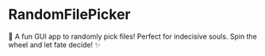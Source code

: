 # RandomFilePicker
🎡 A fun GUI app to randomly pick files! Perfect for indecisive souls. Spin the wheel and let fate decide! ✨  
